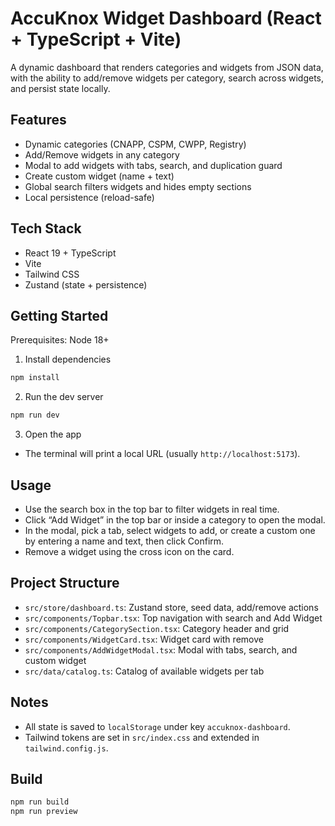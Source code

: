 # AccuKnox Widget Dashboard (React + TypeScript + Vite)

A dynamic dashboard that renders categories and widgets from JSON data, with the ability to add/remove widgets per category, search across widgets, and persist state locally.

## Features

- Dynamic categories (CNAPP, CSPM, CWPP, Registry)
- Add/Remove widgets in any category
- Modal to add widgets with tabs, search, and duplication guard
- Create custom widget (name + text)
- Global search filters widgets and hides empty sections
- Local persistence (reload-safe)

## Tech Stack

- React 19 + TypeScript
- Vite
- Tailwind CSS
- Zustand (state + persistence)

## Getting Started

Prerequisites: Node 18+

1. Install dependencies

```bash
npm install
```

2. Run the dev server

```bash
npm run dev
```

3. Open the app

- The terminal will print a local URL (usually `http://localhost:5173`).

## Usage

- Use the search box in the top bar to filter widgets in real time.
- Click “Add Widget” in the top bar or inside a category to open the modal.
- In the modal, pick a tab, select widgets to add, or create a custom one by entering a name and text, then click Confirm.
- Remove a widget using the cross icon on the card.

## Project Structure

- `src/store/dashboard.ts`: Zustand store, seed data, add/remove actions
- `src/components/Topbar.tsx`: Top navigation with search and Add Widget
- `src/components/CategorySection.tsx`: Category header and grid
- `src/components/WidgetCard.tsx`: Widget card with remove
- `src/components/AddWidgetModal.tsx`: Modal with tabs, search, and custom widget
- `src/data/catalog.ts`: Catalog of available widgets per tab

## Notes

- All state is saved to `localStorage` under key `accuknox-dashboard`.
- Tailwind tokens are set in `src/index.css` and extended in `tailwind.config.js`.

## Build

```bash
npm run build
npm run preview
```


